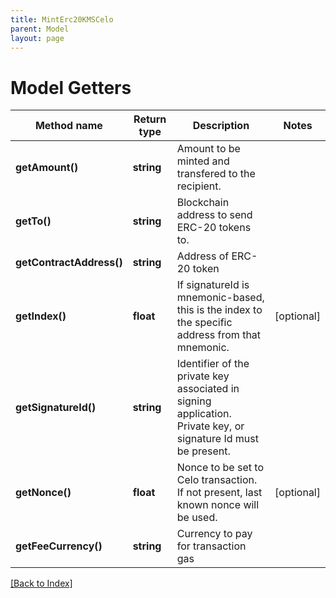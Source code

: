 ```yaml
---
title: MintErc20KMSCelo
parent: Model
layout: page
---
```


# Model Getters

Method name | Return type | Description | Notes
------------ | ------------- | ------------- | -------------
**getAmount()** | **string** | Amount to be minted and transfered to the recipient. |
**getTo()** | **string** | Blockchain address to send ERC-20 tokens to. |
**getContractAddress()** | **string** | Address of ERC-20 token |
**getIndex()** | **float** | If signatureId is mnemonic-based, this is the index to the specific address from that mnemonic. | [optional]
**getSignatureId()** | **string** | Identifier of the private key associated in signing application. Private key, or signature Id must be present. |
**getNonce()** | **float** | Nonce to be set to Celo transaction. If not present, last known nonce will be used. | [optional]
**getFeeCurrency()** | **string** | Currency to pay for transaction gas |

[[Back to Index]](../index.md)
